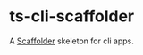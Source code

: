 # ts-cli-scaffolder

A [Scaffolder](https://github.com/galElmalah/scaffolder) skeleton for cli apps.

